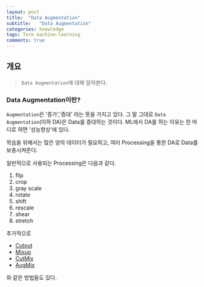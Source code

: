 ```yaml
---
layout: post
title:  "Data Augmentation"
subtitle:   "Data Augmentation"
categories: knowledge 
tags: Term machine-learning
comments: true
---
```


## 개요
> `Data Augmentation`에 대해 알아본다.

### Data Augmentation이란?

`Augmentation`은 '증가','증대' 라는 뜻을 가지고 있다.
그 말 그대로 `Data Augmentation`(이하 DA)은 Data를 증대하는 것이다.
ML에서 DA를 하는 이유는 한 마디로 하면 '성능향상'에 있다.

학습을 위해서는 많은 양의 데이터가 필요하고, 여러 Processing을 통한 DA로 
Data를 보충시켜준다.

일반적으로 사용되는 Processing은 다음과 같다.

1. flip
2. crop
3. gray scale
4. rotate
5. shift
6. rescale
7. shear
8. stretch

추가적으로
- [Cutout]()
- [Mixup]()
- [CutMix]()
- [AugMix]()

와 같은 방법들도 있다.